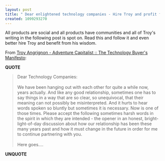 ```yaml
---
layout: post
title: " Dear enlightened technology companies - Hire Troy and profit from his insight"
created: 1099293270
---
```

<p>
All products are social and all products have communities and all of Troy's writing in the following post is spot on.  Read this and follow it and even better hire Troy and benefit from his wisdom.
</p><p>
From <a href="http://www.troyangrignon.com/blog/_archives/2004/10/31/172339.html">Troy Angrignon - Adventure Capitalist :: The Technology Buyer's Manifesto</a>:
</p><p>
<strong>QUOTE</strong>
</p><blockquote>
Dear Technology Companies:
<br />
<br />We have been hanging out with each other for quite a while now, years actually. And like any good relationship, sometimes one has to say things in a way that are so clear, so unequivocal, that their meaning can not possibly be misinterpreted. And it hurts to hear words spoken so bluntly but sometimes it is necessary. Now is one of those times. Please accept the following sometimes harsh words in the spirit in which they are intended - the opener in an honest, bright-light-of-day discussion about how our relationship has been these many years past and how it must change in the future in order for me to continue partnering with you.
<br />
<br />Here goes....
</blockquote><p>
<strong>UNQUOTE</strong>
</p>

